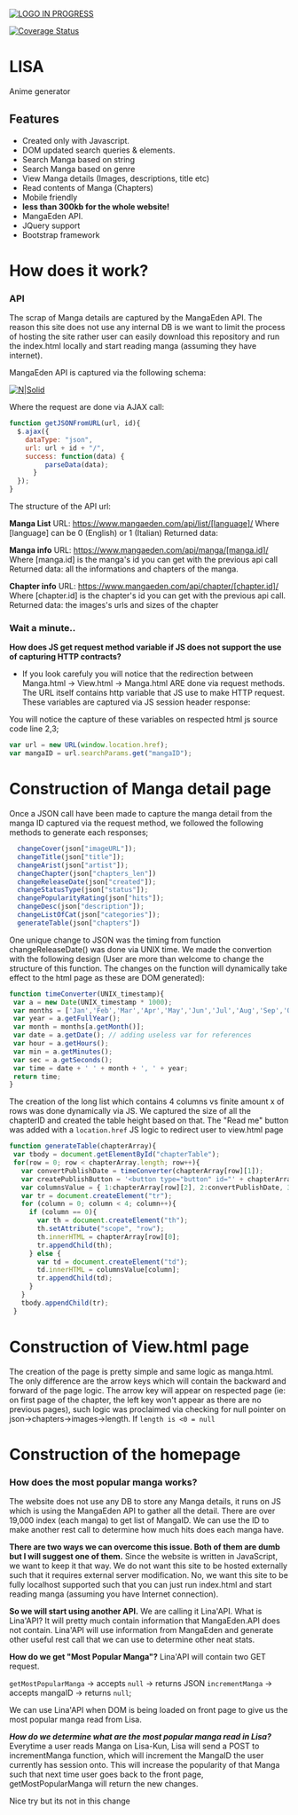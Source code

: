 
[![LOGO IN PROGRESS](https://i.imgur.com/5sHN73G.png)](https://linaradwan.github.io/LISA-kun/index.html)


[![Coverage Status](https://img.shields.io/badge/Manga-19695%2B-green.svg)](#)

# LISA
Anime generator



## Features
- Created only with Javascript.
- DOM updated search queries & elements.
- Search Manga based on string
- Search Manga based on genre
- View Manga details (Images, descriptions, title etc)
- Read contents of Manga (Chapters)
- Mobile friendly
- <b>less than 300kb for the whole website!</b>
- MangaEden API.
- JQuery support
- Bootstrap framework

# How does it work?

### API

The scrap of Manga details are captured by the MangaEden API. The reason this site does not use any internal DB is we want to limit the process of hosting the site rather user can easily download this repository and run the index.html locally and start reading manga (assuming they have internet).

MangaEden API is captured via the following schema:


[![N|Solid](https://i.imgur.com/O8lmRAM.png)](#)

Where the request are done via AJAX call:

```javascript
function getJSONFromURL(url, id){
  $.ajax({
    dataType: "json",
    url: url + id + "/",
    success: function(data) {
         parseData(data);
      }
  });
}
```

The structure of the API url:

**Manga List**
URL: https://www.mangaeden.com/api/list/[language]/
Where [language] can be 0 (English) or 1 (Italian)
Returned data:

**Manga info**
URL: https://www.mangaeden.com/api/manga/[manga.id]/
Where [manga.id] is the manga's id you can get with the previous api call
Returned data: all the informations and chapters of the manga.

**Chapter info**
URL: https://www.mangaeden.com/api/chapter/[chapter.id]/
Where [chapter.id] is the chapter's id you can get with the previous api call.
Returned data: the images's urls and sizes of the chapter

### Wait a minute..

**How does JS get request method variable if JS does not support the use of capturing HTTP contracts?**
- If you look carefuly you will notice that the redirection between Manga.html -> View.html -> Manga.html ARE done via request methods. The URL itself contains http variable that JS use to make HTTP request. These variables are captured via JS session header response:

You will notice the capture of these variables on respected html js source code line 2,3;
```javascript
var url = new URL(window.location.href);
var mangaID = url.searchParams.get("mangaID");
```

# Construction of Manga detail page

Once a JSON call have been made to capture the manga detail from the manga ID captured via the request method, we followed the following methods to generate each responses;

```javascript
  changeCover(json["imageURL"]);
  changeTitle(json["title"]);
  changeArist(json["artist"]);
  changeChapter(json["chapters_len"])
  changeReleaseDate(json["created"]);
  changeStatusType(json["status"]);
  changePopularityRating(json["hits"]);
  changeDesc(json["description"]);
  changeListOfCat(json["categories"]);
  generateTable(json["chapters"])
  ```

  One unique change to JSON was the timing from function changeReleaseDate() was done via UNIX time. We made the convertion with the following design (User are more than welcome to change the structure of this function. The changes on the function will dynamically take effect to the html page as these are DOM generated):

 ```javascript
 function timeConverter(UNIX_timestamp){
  var a = new Date(UNIX_timestamp * 1000);
  var months = ['Jan','Feb','Mar','Apr','May','Jun','Jul','Aug','Sep','Oct','Nov','Dec'];
  var year = a.getFullYear();
  var month = months[a.getMonth()];
  var date = a.getDate(); // adding useless var for references
  var hour = a.getHours();
  var min = a.getMinutes();
  var sec = a.getSeconds();
  var time = date + ' ' + month + ', ' + year;
  return time;
}
 ```

 The creation of the long list which contains 4 columns vs finite amount x of rows was done dynamically via JS. We captured the size of all the chapterID and created the table height based on that. The "Read me" button was added with a ```location.href``` JS logic to redirect user to view.html page

 ```javascript
 function generateTable(chapterArray){
  var tbody = document.getElementById("chapterTable");
  for(row = 0; row < chapterArray.length; row++){
    var convertPublishDate = timeConverter(chapterArray[row][1]);
    var createPublishButton = '<button type="button" id="' + chapterArray[row][3] + '" class="btn btn-default" onClick="javascript:window.location.href=\'view.html?ID=' + chapterArray[row][3] + '&pageID=0\'">Read Now</button>';
    var columnsValue = { 1:chapterArray[row][2], 2:convertPublishDate, 3:createPublishButton };
    var tr = document.createElement("tr");
    for (column = 0; column < 4; column++){
      if (column == 0){
        var th = document.createElement("th");
        th.setAttribute("scope", "row");
        th.innerHTML = chapterArray[row][0];
        tr.appendChild(th);
      } else {
        var td = document.createElement("td");
        td.innerHTML = columnsValue[column];
        tr.appendChild(td);
      }
    }
    tbody.appendChild(tr);
  }
  ```

# Construction of View.html page

The creation of the page is pretty simple and same logic as manga.html. The only difference are the arrow keys which will contain the backward and forward of the page logic. The arrow key will appear on respected page (ie: on first page of the chapter, the left key won't appear as there are no previous pages), such logic was proclaimed via checking for null pointer on json->chapters->images->length. If ```length is <0 = null```

# Construction of the homepage

### How does the most popular manga works?
The website does not use any DB to store any Manga details, it runs on JS which is using the MangaEden API to gather all the detail. There are over 19,000 index (each manga) to get list of MangaID. We can use the ID to make another rest call to determine how much hits does each manga have.

**There are two ways we can overcome this issue. Both of them are dumb but I will suggest one of them.**
Since the website is written in JavaScript, we want to keep it that way. We do not want this site to be hosted externally such that it requires external server modification. No, we want this site to be fully localhost supported such that you can just run index.html and start reading manga (assuming you have Internet connection).

**So we will start using another API.**
We are calling it Lina'API. What is Lina'API? It will pretty much contain information that MangaEden.API does not contain. Lina'API will use information from MangaEden and generate other useful rest call that we can use to determine other neat stats.

**How do we get "Most Popular Manga"?**
Lina'API will contain two GET request.

```getMostPopularManga``` -> accepts ```null``` -> returns JSON
```incrementManga``` -> accepts mangaID -> returns ```null```;

We can use Lina'API when DOM is being loaded on front page to give us the most popular manga read from Lisa.

***How do we determine what are the most popular manga read in Lisa?***
Everytime a user reads Manga on Lisa-Kun, Lisa will send a POST to incrementManga function, which will increment the MangaID the user currently has session onto. This will increase the popularity of that Manga such that next time user goes back to the front page, getMostPopularManga will return the new changes.

Nice try but its not in this change 
